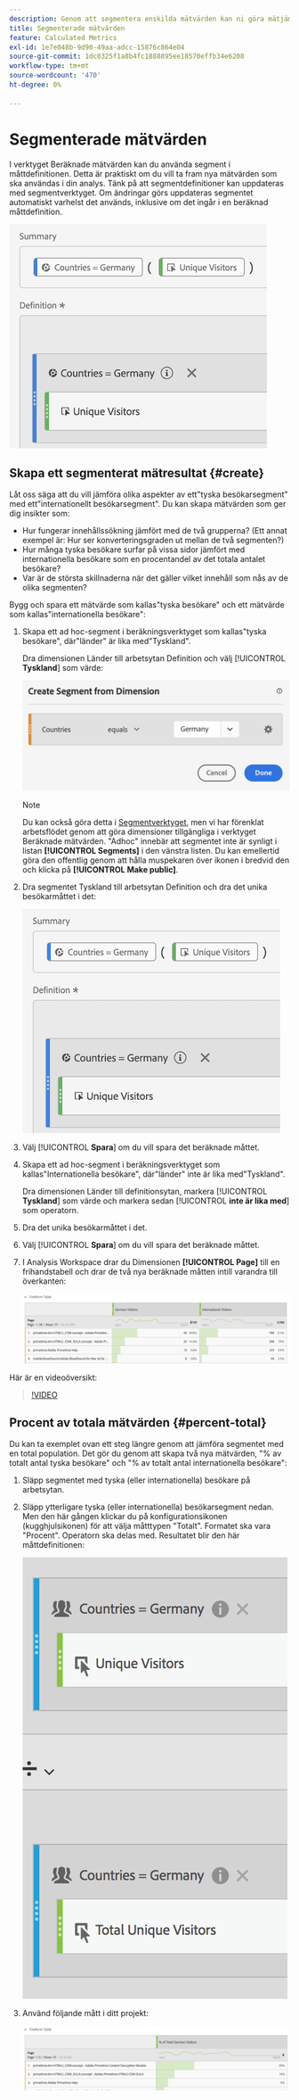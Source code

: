 ```yaml
---
description: Genom att segmentera enskilda mätvärden kan ni göra mätjämförelser inom samma rapport.
title: Segmenterade mätvärden
feature: Calculated Metrics
exl-id: 1e7e048b-9d90-49aa-adcc-15876c864e04
source-git-commit: 1dc0325f1a8b4fc1888895ee18570effb34e6208
workflow-type: tm+mt
source-wordcount: '470'
ht-degree: 0%

---
```


# Segmenterade mätvärden

I verktyget Beräknade mätvärden kan du använda segment i måttdefinitionen. Detta är praktiskt om du vill ta fram nya mätvärden som ska användas i din analys. Tänk på att segmentdefinitioner kan uppdateras med segmentverktyget. Om ändringar görs uppdateras segmentet automatiskt varhelst det används, inklusive om det ingår i en beräknad måttdefinition.

![](assets/german-visitors.png)

## Skapa ett segmenterat mätresultat {#create}

Låt oss säga att du vill jämföra olika aspekter av ett&quot;tyska besökarsegment&quot; med ett&quot;internationellt besökarsegment&quot;. Du kan skapa mätvärden som ger dig insikter som:

* Hur fungerar innehållssökning jämfört med de två grupperna? (Ett annat exempel är: Hur ser konverteringsgraden ut mellan de två segmenten?)
* Hur många tyska besökare surfar på vissa sidor jämfört med internationella besökare som en procentandel av det totala antalet besökare?
* Var är de största skillnaderna när det gäller vilket innehåll som nås av de olika segmenten?

Bygg och spara ett mätvärde som kallas&quot;tyska besökare&quot; och ett mätvärde som kallas&quot;internationella besökare&quot;:

1. Skapa ett ad hoc-segment i beräkningsverktyget som kallas&quot;tyska besökare&quot;, där&quot;länder&quot; är lika med&quot;Tyskland&quot;.

   Dra dimensionen Länder till arbetsytan Definition och välj [!UICONTROL **Tyskland**] som värde:

   ![](assets/segment-from-dimension.png)

   >[!NOTE]
   >
   >Du kan också göra detta i [Segmentverktyget](/help/components/segmentation/segmentation-workflow/seg-build.md), men vi har förenklat arbetsflödet genom att göra dimensioner tillgängliga i verktyget Beräknade mätvärden. &quot;Adhoc&quot; innebär att segmentet inte är synligt i listan **[!UICONTROL Segments]** i den vänstra listen. Du kan emellertid göra den offentlig genom att hålla muspekaren över ikonen i bredvid den och klicka på **[!UICONTROL Make public]**.

1. Dra segmentet Tyskland till arbetsytan Definition och dra det unika besökarmåttet i det:

   ![](assets/german-visitors.png)

1. Välj [!UICONTROL **Spara**] om du vill spara det beräknade måttet.

1. Skapa ett ad hoc-segment i beräkningsverktyget som kallas&quot;Internationella besökare&quot;, där&quot;länder&quot; inte är lika med&quot;Tyskland&quot;.

   Dra dimensionen Länder till definitionsytan, markera [!UICONTROL **Tyskland**] som värde och markera sedan [!UICONTROL **inte är lika med**] som operatorn.

1. Dra det unika besökarmåttet i det.

1. Välj [!UICONTROL **Spara**] om du vill spara det beräknade måttet.

1. I Analysis Workspace drar du Dimensionen **[!UICONTROL Page]** till en frihandstabell och drar de två nya beräknade måtten intill varandra till överkanten:

   ![](assets/workspace-pages.png)

Här är en videoöversikt:

>[!VIDEO](https://video.tv.adobe.com/v/25409/?quality=12&learn=on)

## Procent av totala mätvärden {#percent-total}

Du kan ta exemplet ovan ett steg längre genom att jämföra segmentet med en total population. Det gör du genom att skapa två nya mätvärden, &quot;% av totalt antal tyska besökare&quot; och &quot;% av totalt antal internationella besökare&quot;:

1. Släpp segmentet med tyska (eller internationella) besökare på arbetsytan.
1. Släpp ytterligare tyska (eller internationella) besökarsegment nedan. Men den här gången klickar du på konfigurationsikonen (kugghjulsikonen) för att välja måtttypen &quot;Totalt&quot;. Formatet ska vara &quot;Procent&quot;. Operatorn ska delas med. Resultatet blir den här måttdefinitionen:

   ![](assets/cm_metric_total.png)

1. Använd följande mått i ditt projekt:

   ![](assets/cm_percent_total.png)
